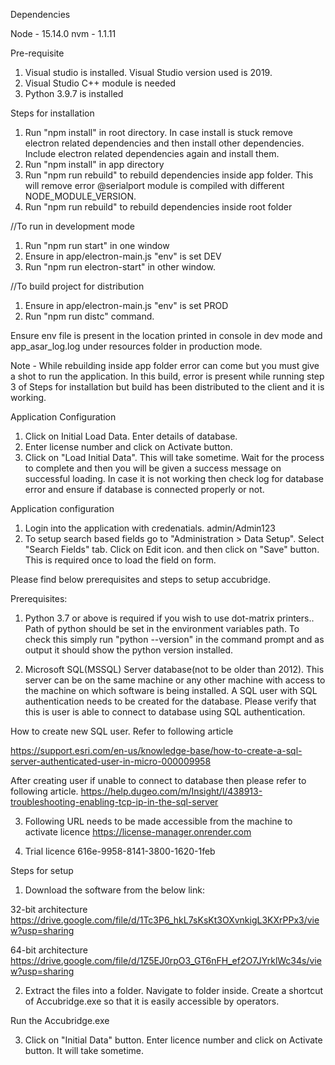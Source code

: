 Dependencies

Node - 15.14.0
nvm - 1.1.11

Pre-requisite

1. Visual studio is installed. Visual Studio version used is 2019.
2. Visual Studio C++ module is needed
3. Python 3.9.7 is installed

Steps for installation

1. Run "npm install" in root directory. In case install is stuck remove electron related dependencies and then install other dependencies. Include electron related dependencies again and install them.
2. Run "npm install" in app directory
3. Run "npm run rebuild" to rebuild dependencies inside app folder. This will remove error @serialport module is compiled with different NODE_MODULE_VERSION.
4. Run "npm run rebuild" to rebuild dependencies inside root folder

//To run in development mode
1. Run "npm run start" in one window
2. Ensure in app/electron-main.js "env" is set DEV
3. Run "npm run electron-start" in other window.

//To build project for distribution
1. Ensure in app/electron-main.js "env" is set PROD
2. Run "npm run distc" command.

Ensure env file is present in the location printed in console in dev mode and app_asar_log.log under resources folder in production mode.

Note - While rebuilding inside app folder error can come but you must give a shot to run the application. In this build, error is present while running step 3 of Steps for installation but build has been distributed to the client and it is working.


Application Configuration

1. Click on Initial Load Data. Enter details of database.
2. Enter license number and click on Activate button.
3. Click on "Load Initial Data". This will take sometime. Wait for the process to complete and then you will be given a success message on successful loading. In case it is not working then check log for database error and ensure if database is connected properly or not.


Application configuration

1. Login into the application with credenatials. admin/Admin123
2. To setup search based fields go to "Administration > Data Setup". Select "Search Fields" tab. Click on Edit icon. and then click on "Save" button. This is required once to load the field on form.





Please find below prerequisites and steps to setup accubridge.

Prerequisites:

1. Python 3.7 or above is required if you wish to use  dot-matrix printers.. Path of python should be set in the environment variables path.
To check this simply run "python --version" in the command prompt and as output it should show the python version installed.

2. Microsoft SQL(MSSQL) Server database(not to be older than 2012). This server can be on the same machine or any other machine with access to the machine on which software is being installed.
A SQL user with  SQL  authentication needs to be created for the database. Please verify that this is user is able to connect to database using  SQL  authentication.

How to create new SQL user. Refer to following article

https://support.esri.com/en-us/knowledge-base/how-to-create-a-sql-server-authenticated-user-in-micro-000009958

After creating user if unable to connect to database then please refer to following article.
https://help.dugeo.com/m/Insight/l/438913-troubleshooting-enabling-tcp-ip-in-the-sql-server

3. Following URL needs to be made accessible from the machine to activate licence
https://license-manager.onrender.com

4. Trial licence
 616e-9958-8141-3800-1620-1feb

Steps for setup

1. Download the software from the below link:

32-bit architecture
https://drive.google.com/file/d/1Tc3P6_hkL7sKsKt3OXvnkigL3KXrPPx3/view?usp=sharing


64-bit architecture
https://drive.google.com/file/d/1Z5EJ0rpO3_GT6nFH_ef2O7JYrklWc34s/view?usp=sharing



2. Extract the files into a folder. Navigate to folder inside. Create a shortcut of Accubridge.exe so that it is easily accessible by operators.

Run the Accubridge.exe

3.  Click on "Initial Data" button. Enter licence number and click on Activate button. It will take sometime.